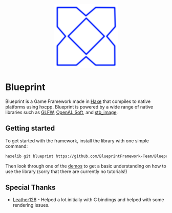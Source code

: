 <div align="center">
  <img src="frameworkArt/logo.png" alt="Framework logo" width="200" height="200"/>
</div>

# Blueprint

Blueprint is a Game Framework made in [Haxe](https://haxe.org) that compiles to native platforms using hxcpp.
Blueprint is powered by a wide range of native libraries such as [GLFW](https://www.glfw.org/),
[OpenAL Soft](https://openal-soft.org/), and [stb_image](https://github.com/nothings/stb).

## Getting started

To get started with the framework, install the library with one simple command:

```sh
haxelib git blueprint https://github.com/BlueprintFramework-Team/Blueprint
```

Then look through one of the [demos](https://github.com/BlueprintFramework-Team/Blueprint-Demos) to get a basic understanding on how to use the library
(sorry that there are currently no tutorials!)

## Special Thanks

- [Leather128](https://github.com/Leather128) - Helped a lot initially with C bindings and helped with some rendering issues.
